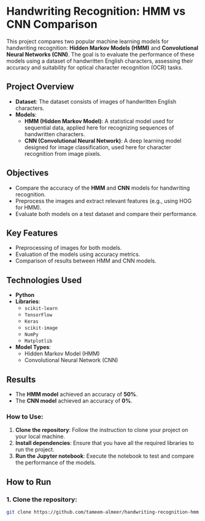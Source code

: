# Handwriting Recognition: HMM vs CNN Comparison

This project compares two popular machine learning models for handwriting recognition: **Hidden Markov Models (HMM)** and **Convolutional Neural Networks (CNN)**. The goal is to evaluate the performance of these models using a dataset of handwritten English characters, assessing their accuracy and suitability for optical character recognition (OCR) tasks.

## Project Overview

- **Dataset**: The dataset consists of images of handwritten English characters.
- **Models**:
  - **HMM (Hidden Markov Model)**: A statistical model used for sequential data, applied here for recognizing sequences of handwritten characters.
  - **CNN (Convolutional Neural Network)**: A deep learning model designed for image classification, used here for character recognition from image pixels.

## Objectives

- Compare the accuracy of the **HMM** and **CNN** models for handwriting recognition.
- Preprocess the images and extract relevant features (e.g., using HOG for HMM).
- Evaluate both models on a test dataset and compare their performance.

## Key Features

- Preprocessing of images for both models.
- Evaluation of the models using accuracy metrics.
- Comparison of results between HMM and CNN models.

## Technologies Used

- **Python**
- **Libraries**: 
  - `scikit-learn`
  - `TensorFlow`
  - `Keras`
  - `scikit-image`
  - `NumPy`
  - `Matplotlib`
- **Model Types**:
  - Hidden Markov Model (HMM)
  - Convolutional Neural Network (CNN)

## Results

- The **HMM model** achieved an accuracy of **50%**.
- The **CNN model** achieved an accuracy of **0%**.

### How to Use:

1. **Clone the repository**: Follow the instruction to clone your project on your local machine.
2. **Install dependencies**: Ensure that you have all the required libraries to run the project.
3. **Run the Jupyter notebook**: Execute the notebook to test and compare the performance of the models.


## How to Run

### 1. Clone the repository:

```bash
git clone https://github.com/tameem-almeer/handwriting-recognition-hmm





